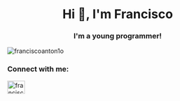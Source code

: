 <h1 align="center">Hi 👋, I'm Francisco</h1>
<h3 align="center">I'm a young programmer!</h3>

<p align="left"> <img src="https://komarev.com/ghpvc/?username=franciscoanton1o&label=Profile%20views&color=0e75b6&style=flat" alt="franciscoanton1o" /> </p>

<h3 align="left">Connect with me:</h3>
<p align="left">
<a href="https://linkedin.com/in/francisco-antonio-a2020" target="blank"><img align="center" src="https://raw.githubusercontent.com/rahuldkjain/github-profile-readme-generator/master/src/images/icons/Social/linked-in-alt.svg" alt="francisco-antonio-a2020" height="30" width="40" /></a>
</p>
